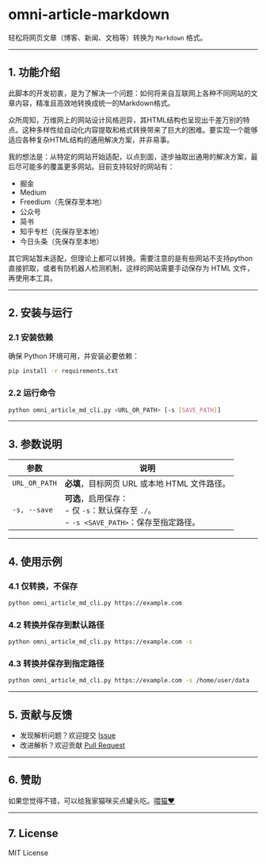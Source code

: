 # **omni-article-markdown**

轻松将网页文章（博客、新闻、文档等）转换为 `Markdown` 格式。

---

## **1. 功能介绍**
此脚本的开发初衷，是为了解决一个问题：如何将来自互联网上各种不同网站的文章内容，精准且高效地转换成统一的Markdown格式。

众所周知，万维网上的网站设计风格迥异，其HTML结构也呈现出千差万别的特点。这种多样性给自动化内容提取和格式转换带来了巨大的困难。要实现一个能够适应各种复杂HTML结构的通用解决方案，并非易事。

我的想法是：从特定的网站开始适配，以点到面，逐步抽取出通用的解决方案，最后尽可能多的覆盖更多网站。目前支持较好的网站有：

- 掘金
- Medium
- Freedium（先保存至本地）
- 公众号
- 简书
- 知乎专栏（先保存至本地）
- 今日头条（先保存至本地）

其它网站暂未适配，但理论上都可以转换。需要注意的是有些网站不支持python直接抓取，或者有防机器人检测机制，这样的网站需要手动保存为 HTML 文件，再使用本工具。

---

## **2. 安装与运行**

### **2.1 安装依赖**
确保 Python 环境可用，并安装必要依赖：
```sh
pip install -r requirements.txt
```

### **2.2 运行命令**
```sh
python omni_article_md_cli.py <URL_OR_PATH> [-s [SAVE_PATH]]
```

---

## **3. 参数说明**

| 参数               | 说明 |
|--------------------|------|
| `URL_OR_PATH`     | **必填**，目标网页 URL 或本地 HTML 文件路径。 |
| `-s, --save`      | **可选**，启用保存：<br> - 仅 `-s`：默认保存至 `./`。<br> - `-s <SAVE_PATH>`：保存至指定路径。 |

---

## **4. 使用示例**

### **4.1 仅转换，不保存**
```sh
python omni_article_md_cli.py https://example.com
```

### **4.2 转换并保存到默认路径**
```sh
python omni_article_md_cli.py https://example.com -s
```

### **4.3 转换并保存到指定路径**
```sh
python omni_article_md_cli.py https://example.com -s /home/user/data
```

---

## **5. 贡献与反馈**
- 发现解析问题？欢迎提交 [Issue](https://github.com/caol64/omni-article-markdown/issues)
- 改进解析？欢迎贡献 [Pull Request](https://github.com/caol64/omni-article-markdown/pulls)

---

## **6. 赞助**

如果您觉得不错，可以给我家猫咪买点罐头吃。[喂猫❤️](https://yuzhi.tech/sponsor)

---

## **7. License**

MIT License